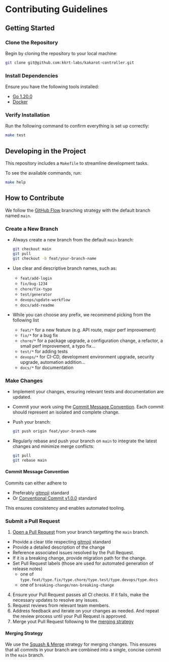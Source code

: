 # Contributing Guidelines

## Getting Started

### Clone the Repository

Begin by cloning the repository to your local machine:

```bash
git clone git@github.com:kkrt-labs/kakarot-controller.git
```

### Install Dependencies

Ensure you have the following tools installed:

- [Go 1.20.0](https://go.dev/doc/install)
- [Docker](https://docs.docker.com/get-started/get-docker/)

### Verify Installation

Run the following command to confirm everything is set up correctly:

```bash
make test
```

## Developing in the Project

This repository includes a `Makefile` to streamline development tasks.

To see the available commands, run:

```bash
make help
```

## How to Contribute

We follow the [GitHub Flow](https://docs.github.com/en/get-started/using-github/github-flow) branching strategy with the default branch named `main`.

### Create a New Branch

- Always create a new branch from the default `main` branch:

    ```bash
    git checkout main
    git pull
    git checkout -b feat/your-branch-name
    ```
- Use clear and descriptive branch names, such as:
  - `feat/add-login`
  - `fix/bug-1234`
  - `chore/fix-typo`
  - `test/generator`
  - `devops/update-workflow`
  - `docs/add-readme`
- While you can choose any prefix, we recommend picking from the following list
  - `feat/*` for a new feature (e.g. API route, major perf improvement)
  - `fix/*` for a bug fix
  - `chore/*` for a package upgrade, a configuration change, a refactor, a small perf improvement, a typo fix...
  - `test/*` for adding tests
  - `devops/*` for CI-CD, development environment upgrade, security upgrade, automation addition...
  - `docs/*` for documentation

### Make Changes

- Implement your changes, ensuring relevant tests and documentation are updated.
- Commit your work using the [Commit Message Convention](#commit-message-convention). Each commit should represent an isolated and complete change.
- Push your branch:

    ```bash
    git push origin feat/your-branch-name
    ```
- Regularly rebase and push your branch on `main` to integrate the latest changes and minimize merge conflicts:

    ```bash
    git pull
    git rebase main
    ```

#### Commit Message Convention

Commits can either adhere to
- Preferably [gitmoji](https://github.com/carloscuesta/gitmoji) standard
- Or [Conventional Commit v1.0.0](https://www.conventionalcommits.org/en/v1.0.0/) standard

This ensures consistency and enables automated tooling.

### Submit a Pull Request

1. [Open a Pull Request](https://github.com/kkrt-labs/kakarot-controller/compare) from your branch targetting the `main` branch.
  - Provide a clear title respecting [gitmoji](https://github.com/carloscuesta/gitmoji) standard
  - Provide a detailed description of the change
  - Reference associated issues resolved by the Pull Request.
  - If it is a breaking change, provide migration path for the change.
  - Set Pull Request labels (those are used for automated generation of release notes)
     - one of `type.feat/type.fix/type.chore/type.test/type.devops/type.docs`
     - one of `breaking-change/non-breaking-change` 
4. Ensure your Pull Request passes all CI checks. If it fails, make the necessary updates to resolve any issues.
5. Request reviews from relevant team members.
6. Address feedback and iterate on your changes as needed. And repeat the review process until your Pull Request is approved.
8. Merge yout Pull Request following to the [merging strategy](#merging-strategy)

#### Merging Strategy

We use the [Squash & Merge](https://docs.github.com/en/pull-requests/collaborating-with-pull-requests/incorporating-changes-from-a-pull-request/about-pull-request-merges#squash-and-merge-your-commits) strategy for merging changes. This ensures that all commits in your branch are combined into a single, concise commit in the `main` branch.
